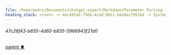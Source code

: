 ```yaml
---
file: /home/pedro/Documents/chatgpt_export/Markdown/Parameter Parsing for Python.md
heading_stack: <root> -> eec492a0-f56b-4cad-9651-bea9acf9516d -> System -> 514f9368-3433-4b57-a224-c3f1504a9180 -> System -> aaa2b4a4-16ee-4b1f-bcf8-2fa47cb24317 -> User -> 47c26f43-b655-4d60-b835-5966943f21d0
---
```

###### 47c26f43-b655-4d60-b835-5966943f21d0
[parent ⬆️](#aaa2b4a4-16ee-4b1f-bcf8-2fa47cb24317)
